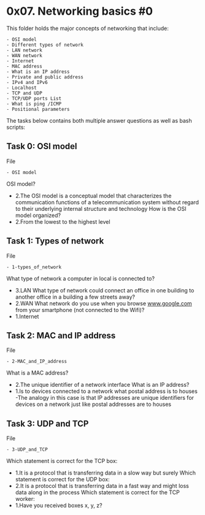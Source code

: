# 0x07. Networking basics #0

This folder holds the major concepts of networking that include:

	- OSI model
	- Different types of network
	- LAN network
	- WAN network
	- Internet
	- MAC address
	- What is an IP address
	- Private and public address
	- IPv4 and IPv6
	- Localhost
	- TCP and UDP
	- TCP/UDP ports List
	- What is ping /ICMP
	- Positional parameters

The tasks below contains both multiple answer questions as well as bash scripts:


## Task 0: OSI model

File

	- OSI model
OSI model?
* 2.The OSI model is a conceptual model that characterizes the communication functions of a telecommunication system without regard to their underlying internal structure and technology
How is the OSI model organized?
* 2.From the lowest to the highest level



## Task 1: Types of network

File

	- 1-types_of_network
What type of network a computer in local is connected to?
* 3.LAN
What type of network could connect an office in one building to another office in a building a few streets away?
* 2.WAN
What network do you use when you browse www.google.com from your smartphone (not connected to the Wifi)?
* 1.Internet



## Task 2: MAC and IP address

File

	- 2-MAC_and_IP_address
What is a MAC address?
* 2.The unique identifier of a network interface
What is an IP address?
* 1.Is to devices connected to a network what postal address is to houses
-The analogy in this case is that IP addresses are unique identifiers for devices on a network just like postal addresses are to houses



## Task 3: UDP and TCP

File

	- 3-UDP_and_TCP
Which statement is correct for the TCP box:
* 1.It is a protocol that is transferring data in a slow way but surely
Which statement is correct for the UDP box:
* 2.It is a protocol that is transferring data in a fast way and might loss data along in the process
Which statement is correct for the TCP worker:
* 1.Have you received boxes x, y, z?
